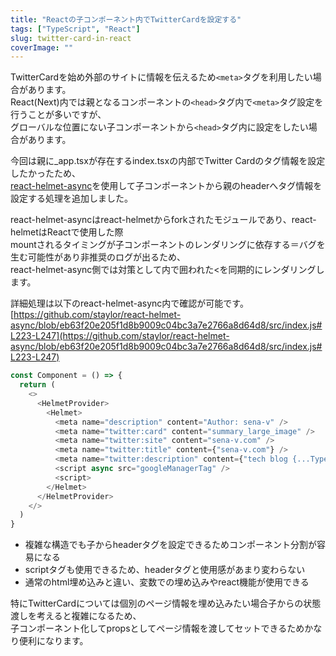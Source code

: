 ```yaml
---
title: "Reactの子コンポーネント内でTwitterCardを設定する"
tags: ["TypeScript", "React"]
slug: twitter-card-in-react
coverImage: ""
---
```

TwitterCardを始め外部のサイトに情報を伝えるため`<meta>`タグを利用したい場合があります。  
React(Next)内では親となるコンポーネントの`<head>`タグ内で`<meta>`タグ設定を行うことが多いですが、  
グローバルな位置にない子コンポーネントから`<head>`タグ内に設定をしたい場合があります。

今回は親に_app.tsxが存在するindex.tsxの内部でTwitter Cardのタグ情報を設定したかったため、  
[react-helmet-async](https://github.com/staylor/react-helmet-async)を使用して子コンポーネントから親のheaderへタグ情報を設定する処理を追加しました。  

react-helmet-asyncはreact-helmetからforkされたモジュールであり、react-helmetはReactで使用した際  
mountされるタイミングが子コンポーネントのレンダリングに依存する＝バグを生む可能性があり非推奨のログが出るため、  
react-helmet-async側では対策として<HelmetProvider>内で囲われた<<Helmet>を同期的にレンダリングします。

詳細処理は以下のreact-helmet-async内で確認が可能です。  
[https://github.com/staylor/react-helmet-async/blob/eb63f20e205f1d8b9009c04bc3a7e2766a8d64d8/src/index.js#L223-L247](https://github.com/staylor/react-helmet-async/blob/eb63f20e205f1d8b9009c04bc3a7e2766a8d64d8/src/index.js#L223-L247)


```ts
const Component = () => {
  return (
    <>
      <HelmetProvider>
        <Helmet>
          <meta name="description" content="Author: sena-v" />
          <meta name="twitter:card" content="summary_large_image" />
          <meta name="twitter:site" content="sena-v.com" />
          <meta name="twitter:title" content={"sena-v.com"} />
          <meta name="twitter:description" content={"tech blog {...TypeScript,Node.js}"} />
          <script async src="googleManagerTag" />
          <script>
        </Helmet>
      </HelmetProvider>
    </>
  )
}
```

- 複雑な構造でも子からheaderタグを設定できるためコンポーネント分割が容易になる
- scriptタグも使用できるため、headerタグと使用感があまり変わらない
- 通常のhtml埋め込みと違い、変数での埋め込みやreact機能が使用できる

特にTwitterCardについては個別のページ情報を埋め込みたい場合子からの状態渡しを考えると複雑になるため、  
子コンポーネント化してpropsとしてページ情報を渡してセットできるためかなり便利になります。
